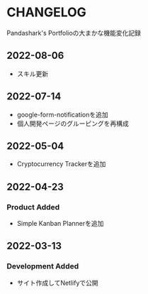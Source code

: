 # CHANGELOG

Pandashark's Portfolioの大まかな機能変化記録

## 2022-08-06

- スキル更新

## 2022-07-14

- google-form-notificationを追加
- 個人開発ページのグルーピングを再構成

## 2022-05-04

- Cryptocurrency Trackerを追加

## 2022-04-23

### Product Added

- Simple Kanban Plannerを追加

## 2022-03-13

### Development Added

- サイト作成してNetlifyで公開
